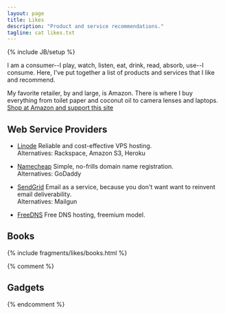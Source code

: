 ```yaml
---
layout: page
title: Likes
description: "Product and service recommendations."
tagline: cat likes.txt
---
```

{% include JB/setup %}

I am a consumer--I play, watch, listen, eat, drink, read, absorb, use--I consume. Here, I've put together a list of products and services that I like and recommend.

My favorite retailer, by and large, is Amazon. There is where I buy everything from toilet paper and coconut oil to camera lenses and laptops. <a href="http://www.amazon.com/?_encoding=UTF8&amp;camp=1789&amp;creative=390957&amp;linkCode=ur2&amp;tag=jontsai-20" target="_blank">Shop at Amazon and support this site</a>

## Web Service Providers ##

* <a href="http://www.linode.com/?r=65762fd9ef89c62a08eddbb4c641c9b9a5415ba9" target="_blank">Linode</a>
  Reliable and cost-effective VPS hosting.  
  Alternatives: Rackspace, Amazon S3, Heroku

* <a href="http://www.namecheap.com/?aff=48968" target="_blank">Namecheap</a>
  Simple, no-frills domain name registration.  
  Alternatives: GoDaddy

* <a href="http://sendgrid.tellapal.com/a/clk/6qjSH" target="_blank">SendGrid</a> 
  Email as a service, because you don't want want to reinvent email deliverability.  
  Alternatives: Mailgun

* <a href="http://freedns.afraid.org/" target="_blank">FreeDNS</a>
  Free DNS hosting, freemium model.  

## Books ##

{% include fragments/likes/books.html %}

{% comment %}
## Gadgets ##
{% endcomment %}


